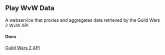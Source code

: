 ## Play WvW Data

A webservice that proxies and aggregates data retrieved by the Guild Wars 2 WvW API

#### Docs

[Guild Wars 2 API](https://forum-en.guildwars2.com/forum/community/api/API-Documentation)
